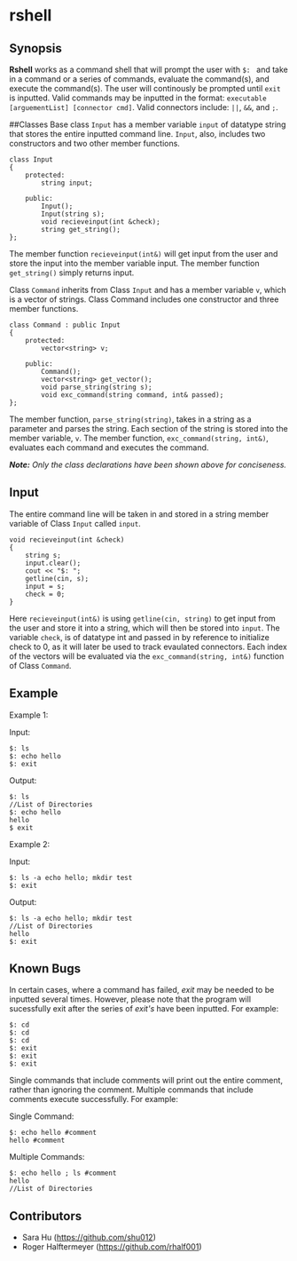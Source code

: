 # rshell

## Synopsis

**Rshell** works as a command shell that will prompt the user with `$: ` and take in a command or a series of commands, evaluate the command(s), and execute the command(s).  The user will continously be prompted until `exit` is inputted.  Valid commands may be inputted in the format: `executable [arguementList] [connector cmd]`.  Valid connectors include: `||`, `&&`, and `;`.

##Classes
Base class `Input` has a member variable `input` of datatype string that stores the entire inputted command line.  `Input`, also, includes two constructors and two other member functions.
```
class Input
{
    protected:
        string input;
    
    public:
        Input();
        Input(string s);
        void recieveinput(int &check);
        string get_string();
};
```
The member function `recieveinput(int&)` will get input from the user and store the input into the member variable input.  The member function `get_string()` simply returns input.

Class `Command` inherits from Class `Input` and has a member variable `v`, which is a vector of strings.  Class Command includes one constructor and three member functions.
```
class Command : public Input
{
    protected:
        vector<string> v;
    
    public:
        Command();
        vector<string> get_vector();
        void parse_string(string s);
        void exc_command(string command, int& passed);
};
```
The member function, `parse_string(string)`, takes in a string as a parameter and parses the string.  Each section of the string is stored into the member variable, `v`.  The member function, `exc_command(string, int&)`, evaluates each command and executes the command.

***Note:*** *Only the class declarations have been shown above for conciseness.*

## Input

The entire command line will be taken in and stored in a string member variable of Class `Input` called `input`.  
```
void recieveinput(int &check)
{
    string s;
    input.clear();
    cout << "$: ";
    getline(cin, s);
    input = s;
    check = 0;
}
```
Here `recieveinput(int&)` is using `getline(cin, string)` to get input from the user and store it into a string, which will then be stored into `input`.  The variable `check`, is of datatype int and passed in by reference to initialize check to 0, as it will later be used to track evaulated connectors. Each index of the vectors will be evaluated via the `exc_command(string, int&)` function of Class `Command`.

## Example
Example 1:

Input:
```
$: ls
$: echo hello
$: exit
```
Output:
```
$: ls
//List of Directories
$: echo hello
hello
$ exit
```
Example 2:

Input:
```
$: ls -a echo hello; mkdir test
$: exit
```
Output:
```
$: ls -a echo hello; mkdir test
//List of Directories
hello
$: exit
```

## Known Bugs
In certain cases, where a command has failed, *exit* may be needed to be inputted several times.  However, please note that the program will sucessfully exit after the series of *exit's* have been inputted.  For example:
```
$: cd
$: cd
$: cd
$: exit
$: exit
$: exit
```

Single commands that include comments will print out the entire comment, rather than ignoring the comment.  Multiple commands that include comments execute successfully.  For example:

Single Command:
```
$: echo hello #comment
hello #comment
```
Multiple Commands:
```
$: echo hello ; ls #comment
hello
//List of Directories
```

## Contributors
* Sara Hu (https://github.com/shu012)
* Roger Halftermeyer (https://github.com/rhalf001)

